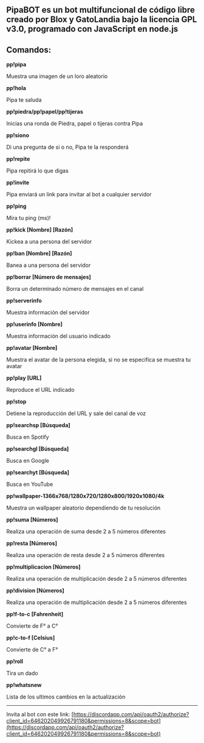 **PipaBOT es un bot multifuncional de código libre creado por Blox y GatoLandia bajo la licencia GPL v3.0, programado con JavaScript en node.js**
------------------------------------------------
Comandos:
------------------------------------------------


**pp!pipa**

Muestra una imagen de un loro aleatorio


**pp!hola**

Pipa te saluda


**pp!piedra/pp!papel/pp!tijeras**

Inicias una ronda de Piedra, papel o tijeras contra Pipa


**pp!siono**

Di una pregunta de si o no, Pipa te la responderá


**pp!repite**

Pipa repitirá lo que digas


**pp!invite**

Pipa enviará un link para invitar al bot a cualquier servidor


**pp!ping**

Mira tu ping (ms)!


**pp!kick [Nombre] [Razón]**

Kickea a una persona del servidor


**pp!ban [Nombre] [Razón]**

Banea a una persona del servidor


**pp!borrar [Número de mensajes]**

Borra un determinado número de mensajes en el canal


**pp!serverinfo**

Muestra información del servidor


**pp!userinfo [Nombre]**

Muestra información del usuario indicado


**pp!avatar [Nombre]**

Muestra el avatar de la persona elegida, si no se especifica se muestra tu avatar


**pp!play [URL]**

Reproduce el URL indicado


**pp!stop**

Detiene la reproducción del URL y sale del canal de voz


**pp!searchsp [Búsqueda]**

Busca en Spotify


**pp!searchgl [Búsqueda]**

Busca en Google


**pp!searchyt [Búsqueda]**

Busca en YouTube


**pp!wallpaper-1366x768/1280x720/1280x800/1920x1080/4k**

Muestra un wallpaper aleatorio dependiendo de tu resolución


**pp!suma [Números]**

Realiza una operación de suma desde 2 a 5 números diferentes


**pp!resta [Números]**

Realiza una operación de resta desde 2 a 5 números diferentes


**pp!multiplicacion [Números]**

Realiza una operación de multiplicación desde 2 a 5 números diferentes


**pp!division [Números]**

Realiza una operación de multiplicación desde 2 a 5 números diferentes


**pp!f-to-c [Fahrenheit]**

Convierte de F° a C°


**pp!c-to-f [Celsius]**

Convierte de C° a F°


**pp!roll**

Tira un dado


**pp!whatsnew**

Lista de los ultimos cambios en la actualización

------------------------------------------------

Invita al bot con este link: [https://discordapp.com/api/oauth2/authorize?client_id=646202049926791180&permissions=8&scope=bot](https://discordapp.com/api/oauth2/authorize?client_id=646202049926791180&permissions=8&scope=bot)
